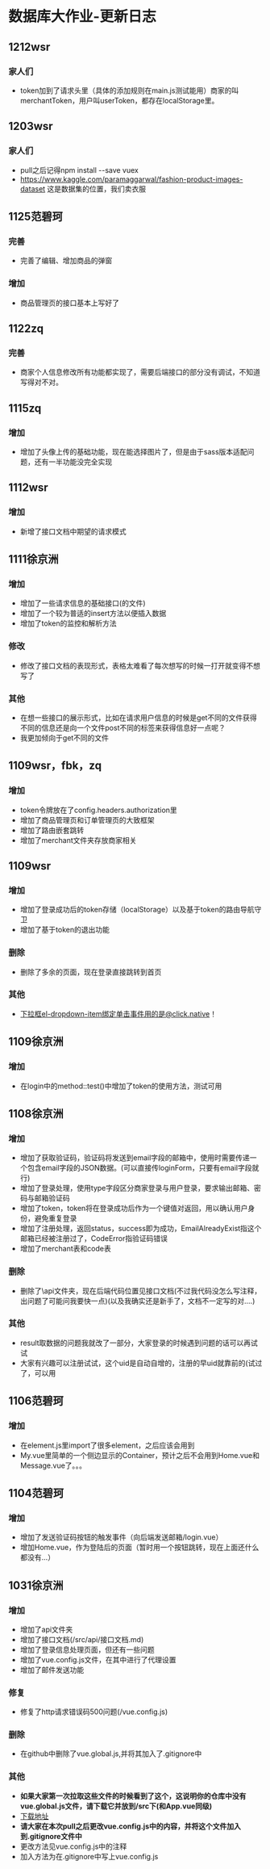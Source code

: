 # 数据库大作业-更新日志
## 1212wsr
### 家人们
- token加到了请求头里（具体的添加规则在main.js测试能用）商家的叫merchantToken，用户叫userToken，都存在localStorage里。

## 1203wsr
### 家人们
- pull之后记得npm install --save vuex
- https://www.kaggle.com/paramaggarwal/fashion-product-images-dataset 这是数据集的位置，我们卖衣服

## 1125范碧珂
### 完善
- 完善了编辑、增加商品的弹窗
### 增加
- 商品管理页的接口基本上写好了


## 1122zq
### 完善
- 商家个人信息修改所有功能都实现了，需要后端接口的部分没有调试，不知道写得对不对。

## 1115zq
### 增加
- 增加了头像上传的基础功能，现在能选择图片了，但是由于sass版本适配问题，还有一半功能没完全实现

## 1112wsr
### 增加
- 新增了接口文档中期望的请求模式

## 1111徐京洲
### 增加
- 增加了一些请求信息的基础接口(的文件)
- 增加了一个较为普适的insert方法以便插入数据
- 增加了token的监控和解析方法

### 修改
- 修改了接口文档的表现形式，表格太难看了每次想写的时候一打开就变得不想写了

### 其他
- 在想一些接口的展示形式，比如在请求用户信息的时候是get不同的文件获得不同的信息还是向一个文件post不同的标签来获得信息好一点呢？
- 我更加倾向于get不同的文件

## 1109wsr，fbk，zq
### 增加
- token令牌放在了config.headers.authorization里
- 增加了商品管理页和订单管理页的大致框架
- 增加了路由嵌套跳转
- 增加了merchant文件夹存放商家相关

## 1109wsr
### 增加
- 增加了登录成功后的token存储（localStorage）以及基于token的路由导航守卫
- 增加了基于token的退出功能

### 删除
- 删除了多余的页面，现在登录直接跳转到首页

### 其他
- 下拉框el-dropdown-item绑定单击事件用的是@click.native！

## 1109徐京洲
### 增加
- 在login中的method::test()中增加了token的使用方法，测试可用

## 1108徐京洲
### 增加
- 增加了获取验证码，验证码将发送到email字段的邮箱中，使用时需要传递一个包含email字段的JSON数据。(可以直接传loginForm，只要有email字段就行)
- 增加了登录处理，使用type字段区分商家登录与用户登录，要求输出邮箱、密码与邮箱验证码
- 增加了token，token将在登录成功后作为一个键值对返回，用以确认用户身份，避免重复登录
- 增加了注册处理，返回status，success即为成功，EmailAlreadyExist指这个邮箱已经被注册过了，CodeError指验证码错误
- 增加了merchant表和code表

### 删除
- 删除了\api文件夹，现在后端代码位置见接口文档(不过我代码没怎么写注释，出问题了可能问我要快一点)(以及我确实还是新手了，文档不一定写的对....)

### 其他
- result取数据的问题我就改了一部分，大家登录的时候遇到问题的话可以再试试
- 大家有兴趣可以注册试试，这个uid是自动自增的，注册的早uid就靠前的(试过了，可以用

## 1106范碧珂
### 增加
- 在element.js里import了很多element，之后应该会用到
- My.vue里简单的一个侧边显示的Container，预计之后不会用到Home.vue和Message.vue了。。。

## 1104范碧珂
### 增加
- 增加了发送验证码按钮的触发事件（向后端发送邮箱/login.vue）
- 增加Home.vue，作为登陆后的页面（暂时用一个按钮跳转，现在上面还什么都没有...）

## 1031徐京洲
### 增加
- 增加了api文件夹
- 增加了接口文档(/src/api/接口文档.md)
- 增加了登录信息处理页面，但还有一些问题
- 增加了vue.config.js文件，在其中进行了代理设置
- 增加了邮件发送功能

### 修复
- 修复了http请求错误码500问题(/vue.config.js)

### 删除
- 在github中删除了vue.global.js,并将其加入了.gitignore中

### 其他
- **如果大家第一次拉取这些文件的时候看到了这个，这说明你的仓库中没有vue.global.js文件，请下载它并放到/src下(和App.vue同级)**
- [下载地址](http://60.205.226.43/repo/vue.global.js)
- **请大家在本次pull之后更改vue.config.js中的内容，并将这个文件加入到.gitignore文件中**
- 更改方法见vue.config.js中的注释
- 加入方法为在.gitignore中写上vue.config.js

